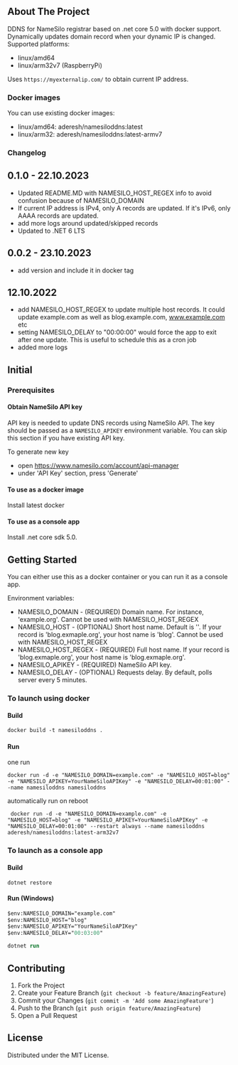 ## About The Project

DDNS for NameSilo registrar based on .net core 5.0 with docker support.
Dynamically updates domain record when your dynamic IP is changed. 
Supported platforms:
- linux/amd64
- linux/arm32v7 (RaspberryPi)

Uses `https://myexternalip.com/` to obtain current IP address.


### Docker images
You can use existing docker images:
- linux/amd64: aderesh/namesiloddns:latest
- linux/arm32: aderesh/namesiloddns:latest-armv7

### Changelog
## 0.1.0 - 22.10.2023
- Updated README.MD with NAMESILO_HOST_REGEX info to avoid confusion because of NAMESILO_DOMAIN
- If current IP address is IPv4, only A records are updated. If it's IPv6, only AAAA records are updated. 
- add more logs around updated/skipped records
- Updated to .NET 6 LTS

## 0.0.2 - 23.10.2023
- add version and include it in docker tag

## 12.10.2022
- add NAMESILO_HOST_REGEX to update multiple host records. It could update example.com as well as blog.example.com, www.example.com etc
- setting NAMESILO_DELAY to "00:00:00" would force the app to exit after one update. This is useful to schedule this as a cron job
- added more logs
## Initial


### Prerequisites
#### Obtain NameSilo API key
API key is needed to update DNS records using NameSilo API. The key should be passed as a `NAMESILO_APIKEY` environment variable.
You can skip this section if you have existing API key.

To generate new key
* open https://www.namesilo.com/account/api-manager
* under 'API Key' section, press 'Generate'

#### To use as a docker image
Install latest docker

#### To use as a console app
Install .net core sdk 5.0. 

## Getting Started

You can either use this as a docker container or you can run it as a console app. 

Environment variables:
* NAMESILO_DOMAIN - (REQUIRED) Domain name. For instance, 'example.org'. Cannot be used with NAMESILO_HOST_REGEX
* NAMESILO_HOST - (OPTIONAL) Short host name. Default is ''. If your record is 'blog.exmaple.org', your host name is 'blog'. Cannot be used with NAMESILO_HOST_REGEX
* NAMESILO_HOST_REGEX - (REQUIRED) Full host name.  If your record is 'blog.exmaple.org', your host name is 'blog.exmaple.org'.
* NAMESILO_APIKEY - (REQUIRED) NameSilo API key. 
* NAMESILO_DELAY - (OPTIONAL) Requests delay. By default, polls server every 5 minutes.

### To launch using docker

#### Build
```ps
docker build -t namesiloddns .
```

#### Run
one run
```
docker run -d -e "NAMESILO_DOMAIN=example.com" -e "NAMESILO_HOST=blog" -e "NAMESILO_APIKEY=YourNameSiloAPIKey" -e "NAMESILO_DELAY=00:01:00" --name namesiloddns namesiloddns
```

automatically run on reboot
```
 docker run -d -e "NAMESILO_DOMAIN=example.com" -e "NAMESILO_HOST=blog" -e "NAMESILO_APIKEY=YourNameSiloAPIKey" -e "NAMESILO_DELAY=00:01:00" --restart always --name namesiloddns aderesh/namesiloddns:latest-arm32v7
```

### To launch as a console app

#### Build
`dotnet restore`

#### Run (Windows)
```ps
$env:NAMESILO_DOMAIN="example.com"
$env:NAMESILO_HOST="blog"
$env:NAMESILO_APIKEY="YourNameSiloAPIKey"
$env:NAMESILO_DELAY="00:03:00"

dotnet run
```

## Contributing

1. Fork the Project
2. Create your Feature Branch (`git checkout -b feature/AmazingFeature`)
3. Commit your Changes (`git commit -m 'Add some AmazingFeature'`)
4. Push to the Branch (`git push origin feature/AmazingFeature`)
5. Open a Pull Request

## License

Distributed under the MIT License. 
